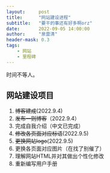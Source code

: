 ```yaml
---
layout:     post
title:      "网站建设进程"
subtitle:   "要干的事还有好多啊orz"
date:       2022-09-05 14:00:00
author:     "泉雲清"
header-mask: 0.3
tags: 
    - 网站
    - 里程碑
---
```

时间不等人。

## 网站建设项目
1. ~~博客建成~~(2022.9.4)
2. ~~发布一则博客~~（2022.9.4）
3. 完成自我介绍（中文已完成）
4. ~~修改各页面对应标语~~(2022.9.5)
5. ~~更换网站logo~~(2022.9.5)
6. 更换各页面对应图片（在找了别催了）
7. 理解网站HTML并对其做出个性化修改
8. 重新编写用户手册